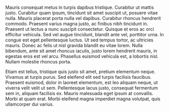 ---
---

Mauris consequat metus in turpis dapibus tristique. Curabitur ut mattis justo. Curabitur quam ipsum, tincidunt sit amet suscipit ut, posuere vitae nulla. Mauris placerat porta nulla vel dapibus. Curabitur rhoncus hendrerit commodo. Praesent varius magna justo, ac finibus nibh tincidunt in. Praesent ut lectus a nunc suscipit consectetur. Quisque et eros ac orci efficitur vehicula. Sed vel augue tincidunt, blandit ante vel, porttitor urna. In congue est eget pellentesque luctus. Ut sed tempus tortor, ac ultricies mauris. Donec ac felis ut nisl gravida blandit eu vitae lorem. Nulla bibendum, ante sit amet rhoncus iaculis, justo lorem hendrerit mauris, in egestas eros est vel arcu. Phasellus euismod vehicula est, a lobortis nisl. Nullam molestie rhoncus porta.

Etiam est tellus, tristique quis justo sit amet, pretium elementum neque. Vivamus at turpis purus. Sed eleifend elit sed turpis facilisis faucibus. Praesent euismod, dolor in laoreet elementum, est leo aliquam neque, ut viverra velit velit ut sem. Pellentesque lacus justo, consequat fermentum sem in, aliquam facilisis ex. Mauris malesuada eget ipsum at convallis. Morbi at quam erat. Morbi eleifend magna imperdiet magna volutpat, quis ullamcorper dui varius.
